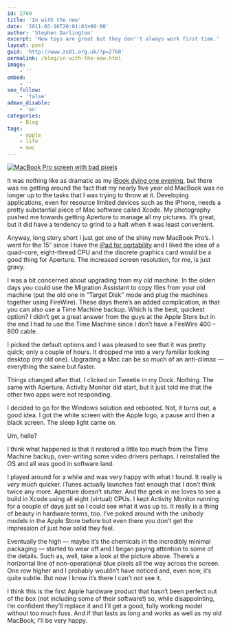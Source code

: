 ```yaml
---
id: 2760
title: 'In with the new'
date: '2011-03-16T20:01:03+00:00'
author: 'Stephen Darlington'
excerpt: 'New toys are great but they don''t always work first time.'
layout: post
guid: 'http://www.zx81.org.uk/?p=2760'
permalink: /blog/in-with-the-new.html
image:
    - ''
embed:
    - ''
seo_follow:
    - 'false'
adman_disable:
    - 'on'
categories:
    - Blog
tags:
    - apple
    - life
    - mac
---
```


[![MacBook Pro screen with bad pixels](https://i0.wp.com/farm6.staticflickr.com/5051/5532284091_c80c6e3e33.jpg?resize=500%2C333)](http://www.flickr.com/photos/stephendarlington/5532284091/ "MacBook Pro screen with bad pixels by stephendarlington, on Flickr")

It was nothing like as dramatic as my [iBook dying one evening](http://www.zx81.org.uk/blog/rip.html), but there was no getting around the fact that my nearly five year old MacBook was no longer up to the tasks that I was trying to throw at it. Developing applications, even for resource limited devices such as the iPhone, needs a pretty substantial piece of Mac software called Xcode. My photography pushed me towards getting Aperture to manage all my pictures. It’s great, but it did have a tendency to grind to a halt when it was least convenient.

Anyway, long story short I just got one of the shiny new MacBook Pro’s. I went for the 15″ since I have the [iPad for portability](http://www.zx81.org.uk/computing/opinion/travels-with-my-ipad.html) and I liked the idea of a quad-core, eight-thread CPU and the discrete graphics card would be a good thing for Aperture. The increased screen resolution, for me, is just gravy.

I was a bit concerned about upgrading from my old machine. In the olden days you could use the Migration Assistant to copy files from your old machine (put the old one in “Target Disk” mode and plug the machines together using FireWire). These days there’s an added complication, in that you can also use a Time Machine backup. Which is the best, quickest option? I didn’t get a great answer from the guys at the Apple Store but in the end I had to use the Time Machine since I don’t have a FireWire 400 – 800 cable.

I picked the default options and I was pleased to see that it was pretty quick; only a couple of hours. It dropped me into a very familiar looking desktop (my old one). Upgrading a Mac can be so much of an anti-climax — everything the same but faster.

Things changed after that. I clicked on Tweetie in my Dock. Nothing. The same with Aperture. Activity Monitor did start, but it just told me that the other two apps were not responding.

I decided to go for the Windows solution and rebooted. Not, it turns out, a good idea. I got the white screen with the Apple logo, a pause and then a black screen. The sleep light came on.

Um, hello?

I think what happened is that it restored a little too much from the Time Machine backup, over-writing some video drivers perhaps. I reinstalled the OS and all was good in software land.

I played around for a while and was very happy with what I found. It really is *very* much quicker. iTunes actually launches fast enough that I don’t think twice any more. Aperture doesn’t stutter. And the geek in me loves to see a build in Xcode using all eight (virtual) CPUs. I kept Activity Monitor running for a couple of days just so I could see what it was up to. It really is a thing of beauty in hardware terms, too. I’ve poked around with the unibody models in the Apple Store before but even there you don’t get the impression of just how solid they feel.

Eventually the high — maybe it’s the chemicals in the incredibly minimal packaging — started to wear off and I began paying attention to some of the details. Such as, well, take a look at the picture above. There’s a horizontal line of non-operational blue pixels all the way across the screen. One row higher and I probably wouldn’t have noticed and, even now, it’s quite subtle. But now I know it’s there I can’t *not* see it.

I think this is the first Apple hardware product that hasn’t been perfect out of the box (not including some of their software!) so, while disappointing, I’m confident they’ll replace it and I’ll get a good, fully working model without too much fuss. And if that lasts as long and works as well as my old MacBook, I’ll be very happy.